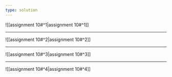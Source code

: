 ```yaml
---
type: solution
---
```


![[assignment 10#^1|assignment 10#^1]]

---

![[assignment 10#^2|assignment 10#^2]]

---

![[assignment 10#^3|assignment 10#^3]]

---

![[assignment 10#^4|assignment 10#^4]]
